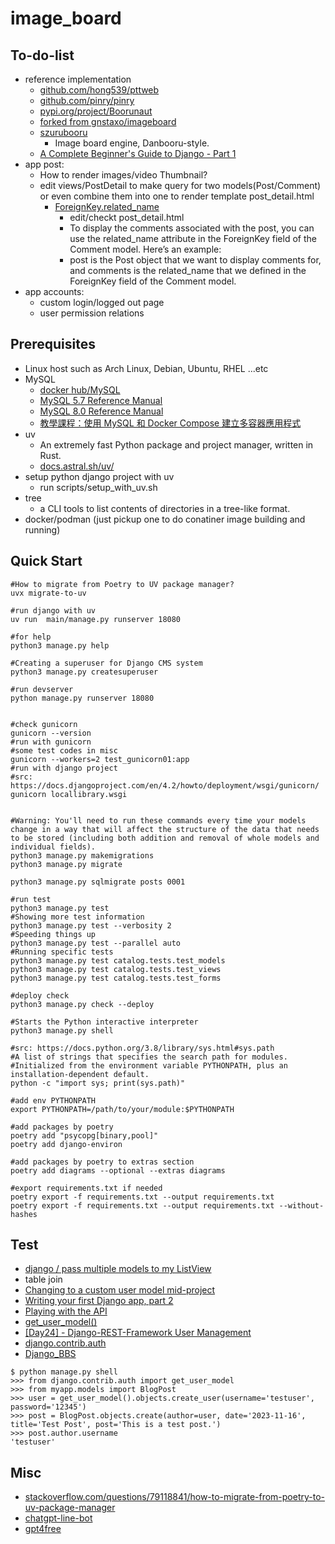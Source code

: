 # image_board

## To-do-list

* reference implementation
    * [github.com/hong539/pttweb](https://github.com/hong539/pttweb)
    * [github.com/pinry/pinry](https://github.com/pinry/pinry)
    * [pypi.org/project/Boorunaut](https://pypi.org/project/Boorunaut/)
    * [forked from gnstaxo/imageboard](https://github.com/hong539/imageboard)
    * [szurubooru](https://github.com/rr-/szurubooru)
        * Image board engine, Danbooru-style.
    * [A Complete Beginner's Guide to Django - Part 1](https://simpleisbetterthancomplex.com/series/2017/09/04/a-complete-beginners-guide-to-django-part-1.html)
* app post:
    * How to render images/video Thumbnail?
    * edit views/PostDetail to make query for two models(Post/Comment) or even combine them into one to render template post_detail.html
        * [ForeignKey.related_name](https://docs.djangoproject.com/en/4.2/ref/models/fields/#django.db.models.ForeignKey.related_name)
            * edit/checkt post_detail.html
            * To display the comments associated with the post, you can use the related_name attribute in the ForeignKey field of the Comment model. Here’s an example:
            * post is the Post object that we want to display comments for, and comments is the related_name that we defined in the ForeignKey field of the Comment model.
* app accounts:
    * custom login/logged out page
    * user permission relations

## Prerequisites

* Linux host such as Arch Linux, Debian, Ubuntu, RHEL ...etc
* MySQL
    * [docker hub/MySQL](https://hub.docker.com/_/mysql)
    * [MySQL 5.7 Reference Manual](https://dev.mysql.com/doc/refman/5.7/en/)
    * [MySQL 8.0 Reference Manual](https://dev.mysql.com/doc/refman/8.0/en/)
    * [教學課程：使用 MySQL 和 Docker Compose 建立多容器應用程式](https://learn.microsoft.com/zh-tw/visualstudio/docker/tutorials/tutorial-multi-container-app-mysql)
* uv
    * An extremely fast Python package and project manager, written in Rust.
    * [docs.astral.sh/uv/](https://docs.astral.sh/uv/)
* setup python django project with uv
    * run scripts/setup_with_uv.sh
* tree
    * a CLI tools to list contents of directories in a tree-like format.
* docker/podman (just pickup one to do conatiner image building and running)

## Quick Start

```shell
#How to migrate from Poetry to UV package manager?
uvx migrate-to-uv

#run django with uv
uv run  main/manage.py runserver 18080

#for help
python3 manage.py help

#Creating a superuser for Django CMS system
python3 manage.py createsuperuser

#run devserver
python manage.py runserver 18080


#check gunicorn
gunicorn --version
#run with gunicorn
#some test codes in misc
gunicorn --workers=2 test_gunicorn01:app
#run with django project
#src: https://docs.djangoproject.com/en/4.2/howto/deployment/wsgi/gunicorn/
gunicorn locallibrary.wsgi


#Warning: You'll need to run these commands every time your models change in a way that will affect the structure of the data that needs to be stored (including both addition and removal of whole models and individual fields).
python3 manage.py makemigrations
python3 manage.py migrate

python3 manage.py sqlmigrate posts 0001

#run test
python3 manage.py test
#Showing more test information
python3 manage.py test --verbosity 2
#Speeding things up
python3 manage.py test --parallel auto
#Running specific tests
python3 manage.py test catalog.tests.test_models
python3 manage.py test catalog.tests.test_views
python3 manage.py test catalog.tests.test_forms

#deploy check
python3 manage.py check --deploy

#Starts the Python interactive interpreter
python3 manage.py shell

#src: https://docs.python.org/3.8/library/sys.html#sys.path
#A list of strings that specifies the search path for modules. 
#Initialized from the environment variable PYTHONPATH, plus an installation-dependent default.
python -c "import sys; print(sys.path)"

#add env PYTHONPATH
export PYTHONPATH=/path/to/your/module:$PYTHONPATH

#add packages by poetry
poetry add "psycopg[binary,pool]"
poetry add django-environ

#add packages by poetry to extras section
poetry add diagrams --optional --extras diagrams

#export requirements.txt if needed
poetry export -f requirements.txt --output requirements.txt
poetry export -f requirements.txt --output requirements.txt --without-hashes
```

## Test

* [django / pass multiple models to my ListView](https://stackoverflow.com/questions/67223248/django-pass-multiple-models-to-my-listview)
* table join
* [Changing to a custom user model mid-project](https://docs.djangoproject.com/en/4.2/topics/auth/customizing/#changing-to-a-custom-user-model-mid-project)
* [Writing your first Django app, part 2](https://docs.djangoproject.com/en/4.2/intro/tutorial02/)
* [Playing with the API](https://docs.djangoproject.com/en/4.2/intro/tutorial02/#playing-with-the-api)
* [get_user_model()](https://docs.djangoproject.com/en/4.2/topics/auth/customizing/#django.contrib.auth.get_user_model)
* [[Day24] - Django-REST-Framework User Management](https://ithelp.ithome.com.tw/articles/10278976)
* [django.contrib.auth](https://docs.djangoproject.com/en/4.2/ref/contrib/auth/)
* [Django_BBS](https://github.com/devbruce/Django_BBS)

```shell
$ python manage.py shell
>>> from django.contrib.auth import get_user_model
>>> from myapp.models import BlogPost
>>> user = get_user_model().objects.create_user(username='testuser', password='12345')
>>> post = BlogPost.objects.create(author=user, date='2023-11-16', title='Test Post', post='This is a test post.')
>>> post.author.username
'testuser'
```

## Misc

* [stackoverflow.com/questions/79118841/how-to-migrate-from-poetry-to-uv-package-manager](https://stackoverflow.com/questions/79118841/how-to-migrate-from-poetry-to-uv-package-manager)
* [chatgpt-line-bot](https://github.com/Lin-jun-xiang/chatgpt-line-bot)
* [gpt4free](https://github.com/xtekky/gpt4free)